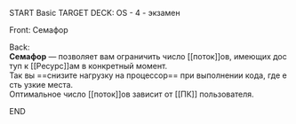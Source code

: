 START
Basic
TARGET DECK: OS - 4 - экзамен

Front: Семафор

Back: **Семафор** — позволяет вам ограничить число [[поток]]ов, имеющих доступ к [[Ресурс]]ам в конкретный момент. 
Так вы ==снизите нагрузку на процессор== при выполнении кода, где есть узкие места. 
Оптимальное число [[поток]]ов зависит от [[ПК]] пользователя.
<!--ID: 1663427618286-->
END 